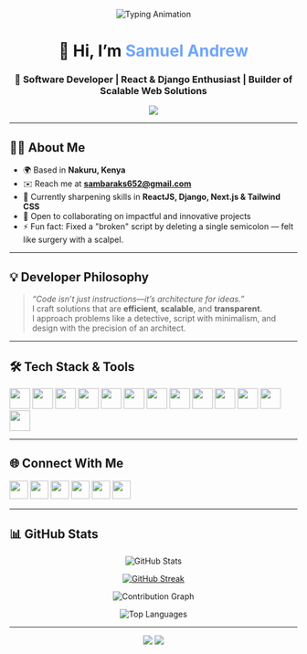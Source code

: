 <!-- Typing Animation Intro -->
<p align="center">
  <img src="https://readme-typing-svg.herokuapp.com?size=28&color=70a5fd&center=true&vCenter=true&width=600&lines=Hi+There!+👋;I'm+Samuel+Andrew;Software+Developer+%7C+Blockchain+Enthusiast;React+%26+Django+Lover;Building+Scalable+Web+Solutions" alt="Typing Animation" />
</p>

<!-- Minimal Elegant Name Header -->
<h1 align="center">
  👋 Hi, I’m <span style="color:#70a5fd;">Samuel Andrew</span>
</h1>
<h3 align="center">🚀 Software Developer | React & Django Enthusiast | Builder of Scalable Web Solutions</h3>

<p align="center">
  <img src="https://github-profile-trophy.vercel.app/?username=sambaraks652&theme=gruvbox&no-frame=true&no-bg=true&margin-w=4" />
</p>  

---

## 🧑‍💻 About Me  

- 🌍 Based in **Nakuru, Kenya**  
- ✉️ Reach me at **[sambaraks652@gmail.com](mailto:sambaraks652@gmail.com)**  
- 🧠 Currently sharpening skills in **ReactJS, Django, Next.js & Tailwind CSS**  
- 🤝 Open to collaborating on impactful and innovative projects  
- ⚡ Fun fact: Fixed a "broken" script by deleting a single semicolon — felt like surgery with a scalpel.  

---

## 💡 Developer Philosophy  

> *“Code isn’t just instructions—it’s architecture for ideas.”*  
I craft solutions that are **efficient**, **scalable**, and **transparent**.  
I approach problems like a detective, script with minimalism, and design with the precision of an architect.  

---

## 🛠 Tech Stack & Tools  

<p align="left">
<a href="https://www.typescriptlang.org/" target="_blank"><img src="https://raw.githubusercontent.com/danielcranney/readme-generator/main/public/icons/skills/typescript-colored.svg" width="36" height="36" /></a>
<a href="https://developer.mozilla.org/en-US/docs/Web/JavaScript" target="_blank"><img src="https://raw.githubusercontent.com/danielcranney/readme-generator/main/public/icons/skills/javascript-colored.svg" width="36" height="36" /></a>
<a href="https://www.python.org/" target="_blank"><img src="https://raw.githubusercontent.com/danielcranney/readme-generator/main/public/icons/skills/python-colored.svg" width="36" height="36" /></a>
<a href="https://react.dev/" target="_blank"><img src="https://raw.githubusercontent.com/danielcranney/readme-generator/main/public/icons/skills/react-colored.svg" width="36" height="36" /></a>
<a href="https://tailwindcss.com/" target="_blank"><img src="https://raw.githubusercontent.com/danielcranney/readme-generator/main/public/icons/skills/tailwindcss-colored.svg" width="36" height="36" /></a>
<a href="https://www.djangoproject.com/" target="_blank"><img src="https://raw.githubusercontent.com/danielcranney/readme-generator/main/public/icons/skills/django-colored.svg" width="36" height="36" /></a>
<a href="https://vitejs.dev/" target="_blank"><img src="https://raw.githubusercontent.com/danielcranney/readme-generator/main/public/icons/skills/vite-colored.svg" width="36" height="36" /></a>
<a href="https://www.mysql.com/" target="_blank"><img src="https://raw.githubusercontent.com/danielcranney/readme-generator/main/public/icons/skills/mysql-colored.svg" width="36" height="36" /></a>
<a href="https://www.mongodb.com/" target="_blank"><img src="https://raw.githubusercontent.com/danielcranney/readme-generator/main/public/icons/skills/mongodb-colored.svg" width="36" height="36" /></a>
<a href="https://git-scm.com/" target="_blank"><img src="https://raw.githubusercontent.com/danielcranney/readme-generator/main/public/icons/skills/git-colored.svg" width="36" height="36" /></a>
<a href="https://code.visualstudio.com/" target="_blank"><img src="https://raw.githubusercontent.com/danielcranney/readme-generator/main/public/icons/skills/visualstudiocode.svg" width="36" height="36" /></a>
<a href="https://www.linux.org" target="_blank"><img src="https://raw.githubusercontent.com/danielcranney/readme-generator/main/public/icons/skills/linux-colored.svg" width="36" height="36" /></a>
<a href="https://metamask.io/" target="_blank"><img src="https://raw.githubusercontent.com/danielcranney/readme-generator/main/public/icons/skills/metamask-colored.svg" width="36" height="36" /></a>
</p>  

---

## 🌐 Connect With Me  

<p align="left">
  <a href="https://discord.com/users/1205152089425186863" target="_blank"><img src="https://raw.githubusercontent.com/danielcranney/readme-generator/main/public/icons/socials/discord.svg" width="32" /></a>
  <a href="https://github.com/sambaraks652" target="_blank"><img src="https://raw.githubusercontent.com/danielcranney/readme-generator/main/public/icons/socials/github.svg" width="32" /></a>
  <a href="http://www.instagram.com/smart_contract_wizard" target="_blank"><img src="https://raw.githubusercontent.com/danielcranney/readme-generator/main/public/icons/socials/instagram.svg" width="32" /></a>
  <a href="https://www.linkedin.com/in/samuel-andrew" target="_blank"><img src="https://raw.githubusercontent.com/danielcranney/readme-generator/main/public/icons/socials/linkedin.svg" width="32" /></a>
  <a href="https://x.com/solidity_wizard" target="_blank"><img src="https://raw.githubusercontent.com/danielcranney/readme-generator/main/public/icons/socials/twitter.svg" width="32" /></a>
  <a href="https://www.youtube.com/@andreascoder" target="_blank"><img src="https://raw.githubusercontent.com/danielcranney/readme-generator/main/public/icons/socials/youtube.svg" width="32" /></a>
</p>  

---

## 📊 GitHub Stats  

<p align="center">
  <img src="https://github-readme-stats.vercel.app/api?username=sambaraks652&show_icons=true&count_private=true&theme=tokyonight&hide_border=true" alt="GitHub Stats" />
</p>  

<p align="center">
  <a href="https://git.io/streak-stats"><img src="https://streak-stats.demolab.com?user=sambaraks652&theme=tokyonight&hide_border=true" alt="GitHub Streak" /></a>
</p>  

<p align="center">
  <img src="https://github-readme-activity-graph.vercel.app/graph?username=sambaraks652&bg_color=1a1b27&color=70a5fd&line=38bdae&point=bf91f3&area=true&hide_border=true" alt="Contribution Graph" />
</p>  

<p align="center">
  <img src="https://github-readme-stats.vercel.app/api/top-langs/?username=sambaraks652&layout=compact&theme=tokyonight&hide_border=true" alt="Top Languages" />
</p>  

---

<p align="center">
  <img src="https://img.shields.io/badge/Terminal-powered-brightgreen?style=for-the-badge&logo=gnubash&logoColor=white" />
  <img src="https://img.shields.io/badge/Made_with-Linux-blue?style=for-the-badge&logo=linux&logoColor=white" />
</p>
